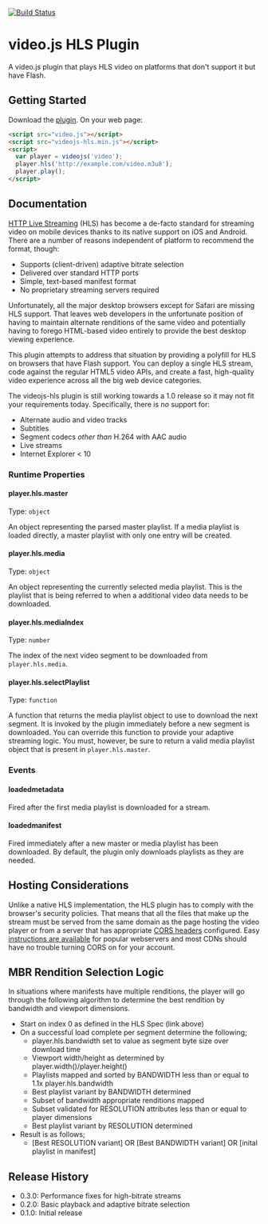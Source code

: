 [![Build Status](https://travis-ci.org/videojs/videojs-contrib-hls.svg?branch=master)](https://travis-ci.org/videojs/videojs-contrib-hls)

# video.js HLS Plugin

A video.js plugin that plays HLS video on platforms that don't support it but have Flash.

## Getting Started
Download the [plugin](https://github.com/videojs/videojs-contrib-hls/releases). On your web page:

```html
<script src="video.js"></script>
<script src="videojs-hls.min.js"></script>
<script>
  var player = videojs('video');
  player.hls('http://example.com/video.m3u8');
  player.play();
</script>
```

## Documentation
[HTTP Live Streaming](https://developer.apple.com/streaming/) (HLS) has
become a de-facto standard for streaming video on mobile devices
thanks to its native support on iOS and Android. There are a number of
reasons independent of platform to recommend the format, though:

- Supports (client-driven) adaptive bitrate selection
- Delivered over standard HTTP ports
- Simple, text-based manifest format
- No proprietary streaming servers required

Unfortunately, all the major desktop browsers except for Safari are
missing HLS support. That leaves web developers in the unfortunate
position of having to maintain alternate renditions of the same video
and potentially having to forego HTML-based video entirely to provide
the best desktop viewing experience.

This plugin attempts to address that situation by providing a polyfill
for HLS on browsers that have Flash support. You can deploy a single
HLS stream, code against the regular HTML5 video APIs, and create a
fast, high-quality video experience across all the big web device
categories.

The videojs-hls plugin is still working towards a 1.0 release so it
may not fit your requirements today. Specifically, there is _no_
support for:

- Alternate audio and video tracks
- Subtitles
- Segment codecs _other than_ H.264 with AAC audio
- Live streams
- Internet Explorer < 10

### Runtime Properties
#### player.hls.master
Type: `object`

An object representing the parsed master playlist. If a media playlist
is loaded directly, a master playlist with only one entry will be
created.

#### player.hls.media
Type: `object`

An object representing the currently selected media playlist. This is
the playlist that is being referred to when a additional video data
needs to be downloaded.

#### player.hls.mediaIndex
Type: `number`

The index of the next video segment to be downloaded from
`player.hls.media`.

#### player.hls.selectPlaylist
Type: `function`

A function that returns the media playlist object to use to download
the next segment. It is invoked by the plugin immediately before a new
segment is downloaded. You can override this function to provide your
adaptive streaming logic. You must, however, be sure to return a valid
media playlist object that is present in `player.hls.master`.

### Events
#### loadedmetadata

Fired after the first media playlist is downloaded for a stream.

#### loadedmanifest

Fired immediately after a new master or media playlist has been
downloaded. By default, the plugin only downloads playlists as they
are needed.

## Hosting Considerations
Unlike a native HLS implementation, the HLS plugin has to comply with
the browser's security policies. That means that all the files that
make up the stream must be served from the same domain as the page
hosting the video player or from a server that has appropriate [CORS
headers](https://developer.mozilla.org/en-US/docs/HTTP/Access_control_CORS)
configured. Easy [instructions are
available](http://enable-cors.org/server.html) for popular webservers
and most CDNs should have no trouble turning CORS on for your account.

## MBR Rendition Selection Logic
In situations where manifests have multiple renditions, the player will
go through the following algorithm to determine the best rendition by
bandwidth and viewport dimensions.

- Start on index 0 as defined in the HLS Spec (link above)
- On a successful load complete per segment determine the following;
    - player.hls.bandwidth set to value as segment byte size over download time
    - Viewport width/height as determined by player.width()/player.height()
    - Playlists mapped and sorted by BANDWIDTH less than or equal to 1.1x player.hls.bandwidth
    - Best playlist variant by BANDWIDTH determined
    - Subset of bandwidth appropriate renditions mapped
    - Subset validated for RESOLUTION attributes less than or equal to player dimensions
    - Best playlist variant by RESOLUTION determined
- Result is as follows;
    - [Best RESOLUTION variant] OR [Best BANDWIDTH variant] OR [inital playlist in manifest]

## Release History
 - 0.3.0: Performance fixes for high-bitrate streams
 - 0.2.0: Basic playback and adaptive bitrate selection
 - 0.1.0: Initial release
